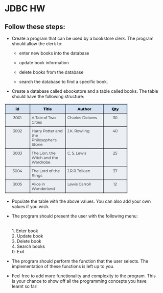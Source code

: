 # JDBC HW 

## Follow these steps:

* Create a program that can be used by a bookstore clerk. The program should allow the clerk to:

    * enter new books into the database

    * update book information
    
    * delete books from the database

    * search the database to find a specific book.

* Create a database called ebookstore and a table called books. The table should have the following structure:

<img src="table-struc.png" width="80%"/>

* Populate the table with the above values. You can also add your own values if you wish.

* The program should present the user with the following menu:

    <br>
                1. Enter book <br />
                2. Update book <br />
                3. Delete book <br />
                4. Search books <br />
                0. Exit 

    <br>

* The program should perform the function that the user selects. The implementation of these functions is left up to you.

* Feel free to add more functionality and complexity to the program. This is your chance to show off all the programming concepts you have learnt so far!